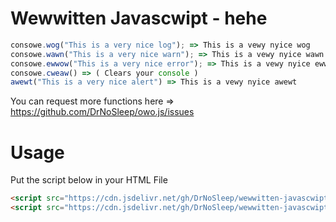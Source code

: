 # Wewwitten Javascwipt - hehe

```js
consowe.wog("This is a very nice log"); => This is a vewy nyice wog
consowe.wawn("This is a very nice warn"); => This is a vewy nyice wawn
consowe.ewwow("This is a very nice error"); => This is a vewy nyice ewwow
consowe.cweaw() => ( Clears your console )
awewt("This is a very nice alert") => This is a vewy nyice awewt
```

You can request more functions here => https://github.com/DrNoSleep/owo.js/issues


# Usage
Put the script below in your HTML File
```HTML
<script src="https://cdn.jsdelivr.net/gh/DrNoSleep/wewwitten-javascwipt@main/index.js"></script>
<script src="https://cdn.jsdelivr.net/gh/DrNoSleep/wewwitten-javascwipt@main/index.min.js"></script>
```
